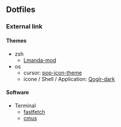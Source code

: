 ## Dotfiles

### External link
#### Themes
- zsh
    - [Lmanda-mod](https://github.com/halfo/lambda-mod-zsh-theme/)
- os
    - cursor: [pop-icon-theme](https://github.com/pop-os/icon-theme)
    - icone / Shell / Application: [Qogir-dark](https://www.gnome-look.org/p/1230631/)

#### Software
- Terminal
    - [fastfetch](https://github.com/LinusDierheimer/fastfetch)
    - [cmus](https://github.com/cmus/cmus)
